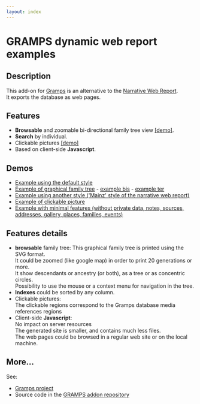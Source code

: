 ```yaml
---
layout: index
---
```

# GRAMPS dynamic web report examples

## Description
This add-on for [Gramps](https://gramps-project.org/) is an alternative to the [Narrative Web Report](https://gramps-project.org/wiki/index.php?title=Gramps_4.0_Wiki_Manual_-_Reports_-_part_7).  
It exports the database as web pages.

## Features
- **Browsable** and zoomable bi-directional family tree view [[demo]](reports/report_000/tree_svg.html?igid=I0044).  
- **Search** by individual.  
- Clickable pictures [[demo]](reports/report_001/media.html?mgid=O0010)  
- Based on client-side **Javascript**.  

## Demos
- [Example using the default style](reports/report_000/person.html?igid=I0044)  
- [Example of graphical family tree](reports/report_000/tree_svg.html?igid=I0044) - 
[example bis](reports/report_000/tree_svg.html?igid=I0044&svgshape=4&svgbk=0) - 
[example ter](reports/report_000/tree_svg.html?igid=I0177&svgshape=0&svgbk=7)  
- [Example using another style ('Mainz' style of the narrative web report)](reports/report_001/person.html?igid=I0044)  
- [Example of clickable picture](reports/report_001/media.html?mgid=O0010)  
- [Example with minimal features (without private data, notes, sources, addresses, gallery, places, families, events)](reports/report_004/person.html?igid=I0044)

## Features details
- **browsable** family tree:
  This graphical family tree is printed using the SVG format.  
  It could be zoomed (like google map) in order to print 20 generations or more.  
  It show descendants or ancestry (or both), as a tree or as concentric circles.  
  Possibility to use the mouse or a context menu for navigation in the tree.  
- **Indexes** could be sorted by any column.  
- Clickable pictures:  
  The clickable regions correspond to the Gramps database media references regions  
- Client-side **Javascript**:  
  No impact on server resources  
  The generated site is smaller, and contains much less files.  
  The web pages could be browsed in a regular web site or on the local machine.  

## More...
See:
- [Gramps project](https://gramps-project.org/)  
- Source code in the [GRAMPS addon repository](https://github.com/gramps-project/addons-source)  

